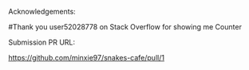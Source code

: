 Acknowledgements:

#Thank you user52028778 on Stack Overflow for showing me Counter

Submission PR URL:

https://github.com/minxie97/snakes-cafe/pull/1
